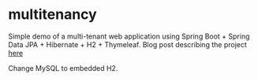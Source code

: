 # multitenancy
Simple demo of a multi-tenant web application using  Spring Boot + Spring Data JPA + Hibernate + H2 + Thymeleaf.
Blog post describing the project [here](http://anakiou.blogspot.ch/2015/08/multi-tenant-application-with-spring.html)

Change MySQL to embedded H2.